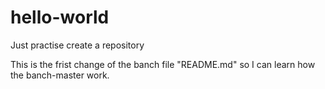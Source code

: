 # hello-world
Just practise create a repository

This is the frist change of the banch file "README.md"  so I can learn how the banch-master work.

